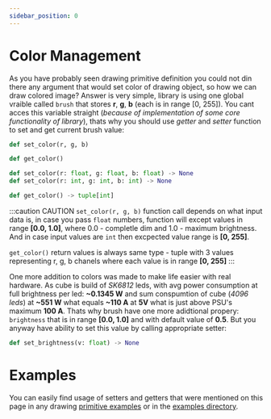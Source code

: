 ```yaml
---
sidebar_position: 0
---
```


# Color Management

As you have probably seen drawing primitive definition you could not din there any argument that would set color of drawing object, so how we can draw colored image? Answer is very simple, library is using one global vraible called `brush` that stores **r**, **g**, **b** (each is in range [0, 255]). You cant acces this variable straight (_because of implementation of some core functionality of library_), thats why you should use _getter_ and _setter_ function to set and get current brush value:

```python title="Simplified definition"
def set_color(r, g, b)

def get_color()
```

```python title="Complete definition"
def set_color(r: float, g: float, b: float) -> None
def set_color(r: int, g: int, b: int) -> None

def get_color() -> tuple[int]
```

:::caution CAUTION
`set_color(r, g, b)` function call depends on what input data is, in case you pass `float` numbers, function will except values in range **[0.0, 1.0]**, where 0.0 - completle dim and 1.0 - maximum brightness. And in case input values are `int` then excpected value range is **[0, 255]**.

`get_color()` return values is always same type - tuple with 3 values representing r, g, b chanels where each value is in range **[0, 255]**
:::

One more addition to colors was made to make life easier with real hardware. As cube is build of _SK6812_ leds, with avg power consumption at full brightness per led: **~0.1345 W** and sum conspumtion of cube (_4096 leds_) at **~551 W** what equals **~110 A** at **5V** what is just above PSU's maximum **100 A**. Thats why brush have one more adidtional propery: `brightness` that is in range **[0.0, 1.0]** and with default value of **0.5**. But you anyway have ability to set this value by calling appropriate setter:

```python
def set_brightness(v: float) -> None
```

# Examples

You can easily find usage of setters and getters that were mentioned on this page in any drawing [primitive examples](../drawing-primitives/content) or in the [examples directory](../examples-dir/content).
